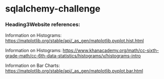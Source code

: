 # sqlalchemy-challenge

### Heading3Website references:  

Information on Histograms: https://matplotlib.org/stable/api/_as_gen/matplotlib.pyplot.hist.html     

Information on Histograms: https://www.khanacademy.org/math/cc-sixth-grade-math/cc-6th-data-statistics/histograms/v/histograms-intro    

Information on Bar Charts: https://matplotlib.org/stable/api/_as_gen/matplotlib.pyplot.bar.html      

